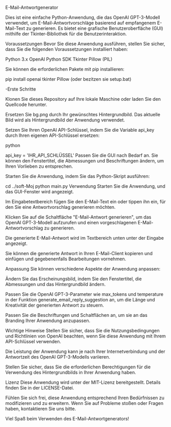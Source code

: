 E-Mail-Antwortgenerator

Dies ist eine einfache Python-Anwendung, die das OpenAI GPT-3-Modell verwendet, um E-Mail-Antwortvorschläge basierend auf empfangenem E-Mail-Text zu generieren. Es bietet eine grafische Benutzeroberfläche (GUI) mithilfe der Tkinter-Bibliothek für die Benutzerinteraktion.

Voraussetzungen
Bevor Sie diese Anwendung ausführen, stellen Sie sicher, dass Sie die folgenden Voraussetzungen installiert haben:

Python 3.x
OpenAI Python SDK
Tkinter
Pillow (PIL)

Sie können die erforderlichen Pakete mit pip installieren:


pip install openai tkinter Pillow
(oder bezitzen sie setup.bat)

-Erste Schritte

Klonen Sie dieses Repository auf Ihre lokale Maschine oder laden Sie den Quellcode herunter.

Ersetzen Sie bg.png durch Ihr gewünschtes Hintergrundbild. Das aktuelle Bild wird als Hintergrundbild der Anwendung verwendet.

Setzen Sie Ihren OpenAI API-Schlüssel, indem Sie die Variable api_key durch Ihren eigenen API-Schlüssel ersetzen:

python

api_key = 'IHR_API_SCHLÜSSEL'
Passen Sie die GUI nach Bedarf an. Sie können den Fenstertitel, die Abmessungen und Beschriftungen ändern, um Ihren Vorlieben zu entsprechen.

Starten Sie die Anwendung, indem Sie das Python-Skript ausführen:

cd ../soft-Moj
python main.py
Verwendung
Starten Sie die Anwendung, und das GUI-Fenster wird angezeigt.

Im Eingabetextbereich fügen Sie den E-Mail-Text ein oder tippen ihn ein, für den Sie eine Antwortvorschlag generieren möchten.

Klicken Sie auf die Schaltfläche "E-Mail-Antwort generieren", um das OpenAI GPT-3-Modell aufzurufen und einen vorgeschlagenen E-Mail-Antwortvorschlag zu generieren.

Die generierte E-Mail-Antwort wird im Textbereich unten unter der Eingabe angezeigt.

Sie können die generierte Antwort in Ihren E-Mail-Client kopieren und einfügen und gegebenenfalls Bearbeitungen vornehmen.

Anpassung
Sie können verschiedene Aspekte der Anwendung anpassen:

Ändern Sie das Erscheinungsbild, indem Sie den Fenstertitel, die Abmessungen und das Hintergrundbild ändern.

Passen Sie die OpenAI GPT-3-Parameter wie max_tokens und temperature in der Funktion generate_email_reply_suggestion an, um die Länge und Kreativität der generierten Antwort zu steuern.

Passen Sie die Beschriftungen und Schaltflächen an, um sie an das Branding Ihrer Anwendung anzupassen.

Wichtige Hinweise
Stellen Sie sicher, dass Sie die Nutzungsbedingungen und Richtlinien von OpenAI beachten, wenn Sie diese Anwendung mit Ihrem API-Schlüssel verwenden.

Die Leistung der Anwendung kann je nach Ihrer Internetverbindung und der Antwortzeit des OpenAI GPT-3-Modells variieren.

Stellen Sie sicher, dass Sie die erforderlichen Berechtigungen für die Verwendung des Hintergrundbilds in Ihrer Anwendung haben.

Lizenz
Diese Anwendung wird unter der MIT-Lizenz bereitgestellt. Details finden Sie in der LICENSE-Datei.

Fühlen Sie sich frei, diese Anwendung entsprechend Ihren Bedürfnissen zu modifizieren und zu erweitern. Wenn Sie auf Probleme stoßen oder Fragen haben, kontaktieren Sie uns bitte.

Viel Spaß beim Verwenden des E-Mail-Antwortgenerators!





